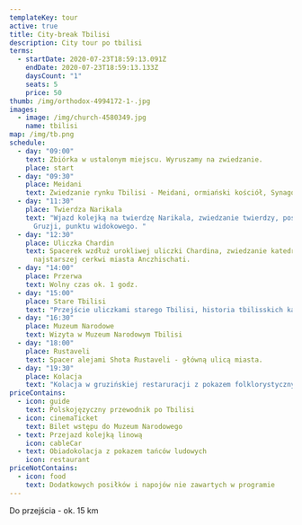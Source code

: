 ```yaml
---
templateKey: tour
active: true
title: City-break Tbilisi
description: City tour po tbilisi
terms:
  - startDate: 2020-07-23T18:59:13.091Z
    endDate: 2020-07-23T18:59:13.133Z
    daysCount: "1"
    seats: 5
    price: 50
thumb: /img/orthodox-4994172-1-.jpg
images:
  - image: /img/church-4580349.jpg
    name: tbilisi
map: /img/tb.png
schedule:
  - day: "09:00"
    text: Zbiórka w ustalonym miejscu. Wyruszamy na zwiedzanie.
    place: start
  - day: "09:30"
    place: Meidani
    text: Zwiedzanie rynku Tbilisi - Meidani, ormiański kościół, Synagoga itd.
  - day: "11:30"
    place: Twierdza Narikala
    text: "Wjazd kolejką na twierdzę Narikala, zwiedzanie twierdzy, posągu Matki
      Gruzji, punktu widokowego. "
  - day: "12:30"
    place: Uliczka Chardin
    text: Spacerek wzdłuż urokliwej uliczki Chardina, zwiedzanie katedry Sioni oraz
      najstarszej cerkwi miasta Anczhischati.
  - day: "14:00"
    place: Przerwa
    text: Wolny czas ok. 1 godz.
  - day: "15:00"
    place: Stare Tbilisi
    text: "Przejście uliczkami starego Tbilisi, historia tbilisskich kamienic. "
  - day: "16:30"
    place: Muzeum Narodowe
    text: Wizyta w Muzeum Narodowym Tbilisi
  - day: "18:00"
    place: Rustaveli
    text: Spacer alejami Shota Rustaveli - główną ulicą miasta.
  - day: "19:30"
    place: Kolacja
    text: "Kolacja w gruzińskiej restaruracji z pokazem folklorystycznym. "
priceContains:
  - icon: guide
    text: Polskojęzyczny przewodnik po Tbilisi
  - icon: cinemaTicket
    text: Bilet wstępu do Muzeum Narodowego
  - text: Przejazd kolejką linową
    icon: cableCar
  - text: Obiadokolacja z pokazem tańców ludowych
    icon: restaurant
priceNotContains:
  - icon: food
    text: Dodatkowych posiłków i napojów nie zawartych w programie
---
```

Do przejścia - ok. 15 km
